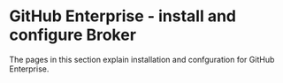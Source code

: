 # GitHub Enterprise - install and configure Broker

The pages in this section explain installation and confguration for GitHub Enterprise.
